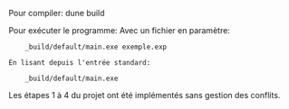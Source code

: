 Pour compiler:
    dune build

Pour exécuter le programme:
    Avec un fichier en paramètre:
    
        _build/default/main.exe exemple.exp

    En lisant depuis l'entrée standard:
    
        _build/default/main.exe

Les étapes 1 à 4 du projet ont été implémentés sans gestion des conflits.
